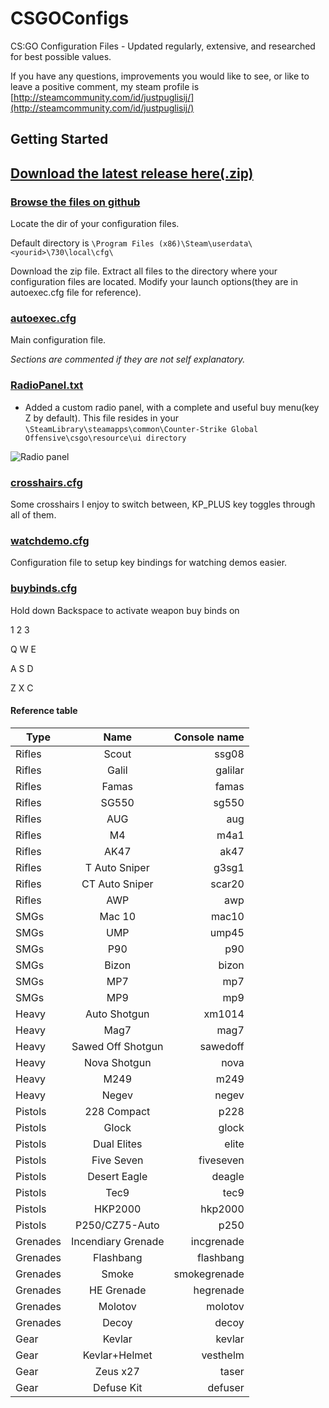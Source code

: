 # CSGOConfigs

CS:GO Configuration Files - Updated regularly, extensive, and researched for best possible values.


If you have any questions, improvements you would like to see, or like to leave a positive comment, my steam profile is [http://steamcommunity.com/id/justpuglisij/](http://steamcommunity.com/id/justpuglisij/)


## Getting Started

## [Download the latest release here(.zip)](https://github.com/gitdek/CSGOConfigs/releases/latest)
### [Browse the files on github](https://github.com/gitdek/CSGOConfigs)

Locate the dir of your configuration files.

Default directory is ```\Program Files (x86)\Steam\userdata\<yourid>\730\local\cfg\```

Download the zip file. Extract all files to the directory where your configuration files are located. Modify your launch options(they are in autoexec.cfg file for reference).


### [autoexec.cfg](autoexec.cfg)
Main configuration file.

_Sections are commented if they are not self explanatory._


### [RadioPanel.txt](RadioPanel.txt)
+ Added a custom radio panel, with a complete and useful buy menu(key Z by default).
This file resides in your `\SteamLibrary\steamapps\common\Counter-Strike Global Offensive\csgo\resource\ui directory`


![Radio panel](https://steamuserimages-a.akamaihd.net/ugc/823439759933968784/816EC5D175D39CFF6C6FFC500A70E222F6C33B16/)

### [crosshairs.cfg](crosshairs.cfg)
Some crosshairs I enjoy to switch between, KP_PLUS key toggles through all of them.

### [watchdemo.cfg](watchdemo.cfg)
Configuration file to setup key bindings for watching demos easier.

### [buybinds.cfg](buybinds.cfg)
Hold down Backspace to activate weapon buy binds on

1 2 3

Q W E

A S D

Z X C

#### Reference table

Type | Name | Console name
--- | :---: | ---:
Rifles | Scout |ssg08
Rifles | Galil |galilar
Rifles | Famas |famas
Rifles | SG550 |sg550
Rifles | AUG |aug
Rifles | M4 |m4a1
Rifles | AK47 |ak47
Rifles | T Auto Sniper |g3sg1
Rifles | CT Auto Sniper |scar20
Rifles | AWP |awp
SMGs |Mac 10 |mac10
SMGs|UMP |ump45
SMGs|P90 |p90
SMGs|Bizon |bizon
SMGs|MP7 |mp7
SMGs|MP9 |mp9
Heavy|Auto Shotgun |xm1014
Heavy|Mag7 |mag7
Heavy|Sawed Off Shotgun |sawedoff
Heavy|Nova Shotgun |nova
Heavy|M249 |m249
Heavy|Negev |negev
Pistols|228 Compact |p228
Pistols|Glock |glock
Pistols|Dual Elites |elite
Pistols|Five Seven |fiveseven
Pistols|Desert Eagle |deagle
Pistols|Tec9 |tec9
Pistols|HKP2000 |hkp2000
Pistols|P250/CZ75-Auto |p250
Grenades|Incendiary Grenade |incgrenade
Grenades|Flashbang |flashbang
Grenades|Smoke |smokegrenade
Grenades|HE Grenade |hegrenade
Grenades|Molotov |molotov
Grenades|Decoy |decoy
Gear|Kevlar |kevlar
Gear|Kevlar+Helmet |vesthelm
Gear|Zeus x27 |taser
Gear|Defuse Kit |defuser



